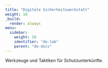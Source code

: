 ```yaml
---
title: "Digitale Sicherheitswerkstatt"
weight: 10
_build:
  render: always
menu:
  sidebar:
    weight: 10
    identifier: "de-lab"
    parent: "de-docs"
---
```

Werkzeuge und Taktiken für Schutzunterkünfte.
